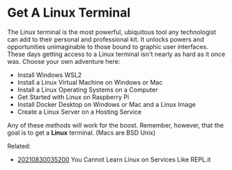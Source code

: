# Get A Linux Terminal

The Linux terminal is the most powerful, ubiquitous tool any
technologist can add to their personal and professional kit. It unlocks
powers and opportunities unimaginable to those bound to graphic user
interfaces. These days getting access to a Linux terminal isn't nearly
as hard as it once was. Choose your own adventure here:

* Install Windows WSL2
* Install a Linux Virtual Machine on Windows or Mac
* Install a Linux Operating Systems on a Computer
* Get Started with Linux on Raspberry Pi
* Install Docker Desktop on Windows or Mac and a Linux Image
* Create a Linux Server on a Hosting Service

Any of these methods will work for the boost. Remember, however, that
the goal is to get a **Linux** terminal. (Macs are BSD Unix)

Related:

* [20210830035200](/20210830035200/) You Cannot Learn Linux on Services Like REPL.it

